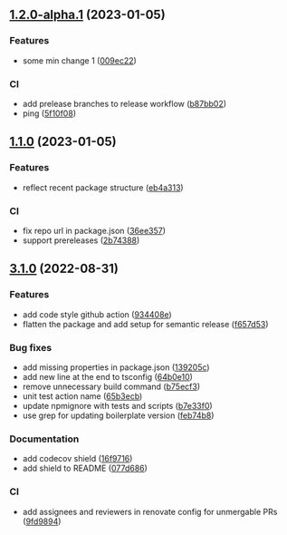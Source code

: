 ## [1.2.0-alpha.1](https://github.com/technology-studio/test-publish/compare/v1.1.0...v1.2.0-alpha.1) (2023-01-05)


### Features

* some min change 1 ([009ec22](https://github.com/technology-studio/test-publish/commit/009ec22b5ebbd07de41cdac6e2add5da04fe3a55))


### CI

* add prelease branches to release workflow ([b87bb02](https://github.com/technology-studio/test-publish/commit/b87bb02bb899a51fdc913b5584388618e6136284))
* ping ([5f10f08](https://github.com/technology-studio/test-publish/commit/5f10f08007e61dbc015fa604681774efe565fc15))

## [1.1.0](https://github.com/technology-studio/test-publish/compare/v1.0.5...v1.1.0) (2023-01-05)


### Features

* reflect recent package structure ([eb4a313](https://github.com/technology-studio/test-publish/commit/eb4a3132e20111f706c6b2d9a495d5e6c8e6d465))


### CI

* fix repo url in package.json ([36ee357](https://github.com/technology-studio/test-publish/commit/36ee35718177134ea381975384b6bbac16b442bd))
* support prereleases ([2b74388](https://github.com/technology-studio/test-publish/commit/2b743888327789257f0ba74792f412d32d7ac2bb))

## [3.1.0](https://github.com/technology-studio/config-manager/compare/v3.0.1...v3.1.0) (2022-08-31)


### Features

* add code style github action ([934408e](https://github.com/technology-studio/config-manager/commit/934408e60fcffa6c52a841a3eedb15ff8e66204b))
* flatten the package and add setup for semantic release ([f657d53](https://github.com/technology-studio/config-manager/commit/f657d530b1131588682f2c8612485d26cfe69a74))


### Bug fixes

* add missing properties in package.json ([139205c](https://github.com/technology-studio/config-manager/commit/139205c8d7d0204806b01a9a338fc71902e021e3))
* add new line at the end to tsconfig ([64b0e10](https://github.com/technology-studio/config-manager/commit/64b0e107269edb00bb4aed0a8a3304b163d507dd))
* remove unnecessary build command ([b75ecf3](https://github.com/technology-studio/config-manager/commit/b75ecf39ecb3a4a1375b90e8565b7cdc06c957c5))
* unit test action name ([65b3ecb](https://github.com/technology-studio/config-manager/commit/65b3ecb669ee05ba1fbb7866b98f9607b78b1c72))
* update npmignore with tests and scripts ([b7e33f0](https://github.com/technology-studio/config-manager/commit/b7e33f09c70e3024ff2941b59598d8864fe1edc5))
* use grep for updating boilerplate version ([feb74b8](https://github.com/technology-studio/config-manager/commit/feb74b82fa0a13c5e5001365843c77988f3ece75))


### Documentation

* add codecov shield ([16f9716](https://github.com/technology-studio/config-manager/commit/16f9716c6b0e00c362228c1c01f9daa1f0b1a2d0))
* add shield to README ([077d686](https://github.com/technology-studio/config-manager/commit/077d68629f5058c4acf5c70551bedfa017c01c9a))


### CI

* add assignees and reviewers in renovate config for unmergable PRs ([9fd9894](https://github.com/technology-studio/config-manager/commit/9fd9894a505fb32295528bb40f9d0fb0c8f0eeed))
